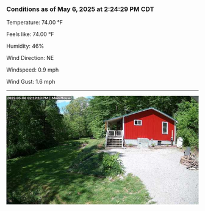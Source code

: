 ### Conditions as of May 6, 2025 at 2:24:29 PM CDT 

Temperature: 74.00 &deg;F

Feels like: 74.00 &deg;F

Humidity: 46%

Wind Direction: NE

Windspeed: 0.9 mph

Wind Gust: 1.6 mph

---

<img src="./images/latest.jpeg"/>

